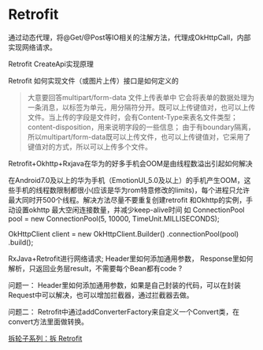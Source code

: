 # Retrofit

通过动态代理，将@Get/@Post等IO相关的注解方法，代理成OkHttpCall，内部实现网络请求。

Retrofit CreateApi实现原理

Retrofit 如何实现文件（或图片上传）接口是如何定义的
>大意要回答multipart/form-data 文件上传表单中
它会将表单的数据处理为一条消息，以标签为单元，用分隔符分开。既可以上传键值对，也可以上传文件。当上传的字段是文件时，会有Content-Type来表名文件类型；content-disposition，用来说明字段的一些信息；
由于有boundary隔离，所以multipart/form-data既可以上传文件，也可以上传键值对，它采用了键值对的方式，所以可以上传多个文件。


Retrofit+Okhttp+Rxjava在华为的好多手机会OOM是由线程数溢出引起如何解决

在Android7.0及以上的华为手机（EmotionUI_5.0及以上）的手机产生OOM，这些手机的线程数限制都很小(应该是华为rom特意修改的limits)，每个进程只允许最大同时开500个线程。解决方法尽量不要重复创建retrofit 和Okhttp的实例，手动设置okhttp 最大空闲连接数量，并减少keep-alive时间
如
ConnectionPool pool = new ConnectionPool(5, 10000, TimeUnit.MILLISECONDS);

OkHttpClient client = new OkHttpClient.Builder()
.connectionPool(pool)
.build();

RxJava+Retrofit进行网络请求; Header里如何添加通用参数， Response里如何解析，只返回业务层result，不需要每个Bean都有code ?

问题一：
Header里如何添加通用参数，如果是自己封装的代码，可以在封装Request中可以解决，也可以增加拦截器，通过拦截器去做。

问题二：
Retrofit中通过addConverterFactory来自定义一个Convert类，在convert方法里面做转换。


[拆轮子系列：拆 Retrofit](https://blog.piasy.com/2016/06/25/Understand-Retrofit/index.html)